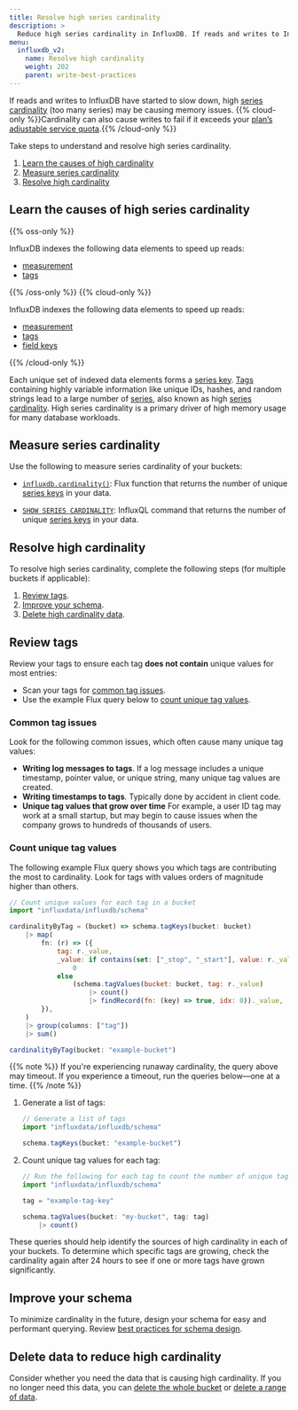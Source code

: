 ```yaml
---
title: Resolve high series cardinality
description: >
  Reduce high series cardinality in InfluxDB. If reads and writes to InfluxDB have started to slow down, you may have high cardinality. Find the source of high cardinality and adjust your schema to resolve high cardinality issues.
menu:
  influxdb_v2:
    name: Resolve high cardinality
    weight: 202
    parent: write-best-practices
---
```


If reads and writes to InfluxDB have started to slow down, high [series cardinality](/influxdb/v2/reference/glossary/#series-cardinality) (too many series) may be causing memory issues. {{% cloud-only %}}Cardinality can also cause writes to fail if it exceeds your [plan’s adjustable service quota](/influxdb/cloud/account-management/limits/).{{% /cloud-only %}}

Take steps to understand and resolve high series cardinality.

1. [Learn the causes of high cardinality](#learn-the-causes-of-high-series-cardinality)
2. [Measure series cardinality](#measure-series-cardinality)
3. [Resolve high cardinality](#resolve-high-cardinality)

## Learn the causes of high series cardinality

{{% oss-only %}}

  InfluxDB indexes the following data elements to speed up reads:
  - [measurement](/influxdb/v2/reference/glossary/#measurement)
  - [tags](/influxdb/v2/reference/glossary/#tag)

{{% /oss-only %}}
{{% cloud-only %}}

  InfluxDB indexes the following data elements to speed up reads:
  - [measurement](/influxdb/v2/reference/glossary/#measurement)
  - [tags](/influxdb/v2/reference/glossary/#tag)
  - [field keys](/influxdb/cloud/reference/glossary/#field-key)

{{% /cloud-only %}}

Each unique set of indexed data elements forms a [series key](/influxdb/v2/reference/glossary/#series-key).
[Tags](/influxdb/v2/reference/glossary/#tag) containing highly variable information like unique IDs, hashes, and random strings lead to a large number of [series](/influxdb/v2/reference/glossary/#series), also known as high [series cardinality](/influxdb/v2/reference/glossary/#series-cardinality).
High series cardinality is a primary driver of high memory usage for many database workloads.

## Measure series cardinality

Use the following to measure series cardinality of your buckets:
- [`influxdb.cardinality()`](/flux/v0/stdlib/influxdata/influxdb/cardinality): Flux function that returns the number of unique [series keys](/influxdb/v2/reference/glossary/#series) in your data.

- [`SHOW SERIES CARDINALITY`](/influxdb/v1/query_language/spec/#show-series-cardinality): InfluxQL command that returns the number of unique [series keys](/influxdb/v2/reference/glossary/#series) in your data.

## Resolve high cardinality

To resolve high series cardinality, complete the following steps (for multiple buckets if applicable):

1. [Review tags](#review-tags).
2. [Improve your schema](#improve-your-schema).
3. [Delete high cardinality data](#delete-data-to-reduce-high-cardinality).

## Review tags

Review your tags to ensure each tag **does not contain** unique values for most entries:

- Scan your tags for [common tag issues](#common-tag-issues).
- Use the example Flux query below to [count unique tag values](#count-unique-tag-values).

### Common tag issues

Look for the following common issues, which often cause many unique tag values:

- **Writing log messages to tags**. If a log message includes a unique timestamp, pointer value, or unique string, many unique tag values are created.
- **Writing timestamps to tags**. Typically done by accident in client code.
- **Unique tag values that grow over time** For example, a user ID tag may work at a small startup, but may begin to cause issues when the company grows to hundreds of thousands of users.

### Count unique tag values

The following example Flux query shows you which tags are contributing the most to cardinality. Look for tags with values orders of magnitude higher than others.

```js
// Count unique values for each tag in a bucket
import "influxdata/influxdb/schema"

cardinalityByTag = (bucket) => schema.tagKeys(bucket: bucket)
    |> map(
        fn: (r) => ({
            tag: r._value,
            _value: if contains(set: ["_stop", "_start"], value: r._value) then
                0
            else
                (schema.tagValues(bucket: bucket, tag: r._value)
                    |> count()
                    |> findRecord(fn: (key) => true, idx: 0))._value,
        }),
    )
    |> group(columns: ["tag"])
    |> sum()

cardinalityByTag(bucket: "example-bucket")
```

{{% note %}}
 If you're experiencing runaway cardinality, the query above may timeout. If you experience a timeout, run the queries below—one at a time.
{{% /note %}}

1. Generate a list of tags:

    ```js
    // Generate a list of tags
    import "influxdata/influxdb/schema"

    schema.tagKeys(bucket: "example-bucket")
    ```

2. Count unique tag values for each tag:

    ```js
    // Run the following for each tag to count the number of unique tag values
    import "influxdata/influxdb/schema"

    tag = "example-tag-key"

    schema.tagValues(bucket: "my-bucket", tag: tag)
        |> count()
    ```

These queries should help identify the sources of high cardinality in each of your buckets. To determine which specific tags are growing, check the cardinality again after 24 hours to see if one or more tags have grown significantly.

## Improve your schema

To minimize cardinality in the future, design your schema for easy and performant querying.
Review [best practices for schema design](/influxdb/v2/write-data/best-practices/schema-design/).

## Delete data to reduce high cardinality

Consider whether you need the data that is causing high cardinality.
If you no longer need this data, you can [delete the whole bucket](/influxdb/v2/admin/buckets/delete-bucket/) or [delete a range of data](/influxdb/v2/write-data/delete-data/).
